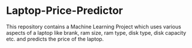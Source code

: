 # Laptop-Price-Predictor
This repository contains a Machine Learning Project which uses various aspects of a laptop like brank, ram size, ram type, disk type, disk capacity etc. and predicts the price of the laptop.
